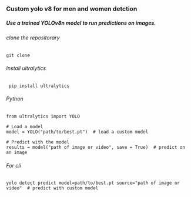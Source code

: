 ### Custom yolo v8 for men and women detction

##### Use a trained YOLOv8n model to run predictions on images.

###### clone the repositorary

``` git clone ```


###### Install ultralytics
``` pip install ultralytics```

###### Python 
```
from ultralytics import YOLO

# Load a model
model = YOLO("path/to/best.pt")  # load a custom model

# Predict with the model
results = model("path of image or video", save = True)  # predict on an image
```
###### For cli 
``` yolo detect predict model=path/to/best.pt source="path of image or video"  # predict with custom model ```
